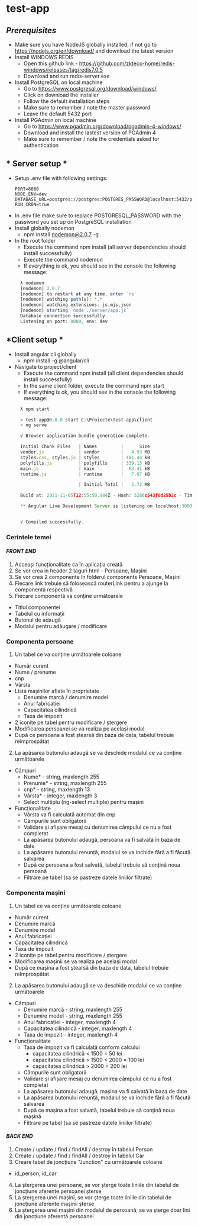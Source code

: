 # test-app
## *Prerequisites*
* Make sure you have NodeJS globally installed, if not go to https://nodejs.org/en/download/ and download the latest version
* Install WINDOWS REDIS
  * Open this github link - https://github.com/zkteco-home/redis-windows/releases/tag/redis7.0.5
  * Download and run redis-server.exe
* Install PostgreSQL on local machine
  * Go to https://www.postgresql.org/download/windows/
  * Click on download the installer
  * Follow the default installation steps
  * Make sure to remember / note the master password
  * Leave the default 5432 port
* Install PGAdmin on local machine
  * Go to https://www.pgadmin.org/download/pgadmin-4-windows/
  * Download and install the lastest version of PGAdmin 4
  * Make sure to remember / note the credentials asked for authentication

## * Server setup *
* Setup .env file with following settings:
  ```
  PORT=8080
  NODE_ENV=dev
  DATABASE_URL=postgres://postgres:POSTGRES_PASSWORD@localhost:5432/persons
  RUN_CRON=true
  ```
* In .env file make sure to replace POSTGRESQL_PASSWORD with the password you set up on PostgreSQL installation
* Install globally nodemon
  * npm install nodemon@2.0.7 -g
* In the root folder
  * Execute the command npm install (all server dependencies should install successfully)
  * Execute the command nodemon
  * If everything is ok, you should see in the console the following message:
  ```javascript
    λ nodemon
    [nodemon] 2.0.7
    [nodemon] to restart at any time, enter `rs`
    [nodemon] watching path(s): *.*
    [nodemon] watching extensions: js,mjs,json
    [nodemon] starting `node ./server/app.js`
    Database connection successfully.
    Listening on port: 8080, env: dev
  ```

## *Client setup *
* Install angular cli globally
  * npm install -g @angular/cli
* Navigate to project/client
  * Execute the command npm install (all client dependencies should install successfully)
  * In the same client folder, execute the command npm start
  * If everything is ok, you should see in the console the following message:
  ```javascript
    λ npm start

    > test-app@0.0.0 start C:\Proiecte\test-app\client
    > ng serve

    √ Browser application bundle generation complete.

    Initial Chunk Files   | Names         |      Size
    vendor.js             | vendor        |   4.93 MB
    styles.css, styles.js | styles        | 401.44 kB
    polyfills.js          | polyfills     | 339.13 kB
    main.js               | main          |  63.41 kB
    runtime.js            | runtime       |   7.07 kB

                          | Initial Total |   5.72 MB

    Build at: 2021-11-05T12:55:50.984Z - Hash: 5286c543f6d25b2c - Time: 5989ms

    ** Angular Live Development Server is listening on localhost:3000, open your browser on http://localhost:3000/ **


    √ Compiled successfully.
  ```

### Cerintele temei
#### *FRONT END*
1. Acceași funcționalitate ca în aplicația creată
1. Se vor crea in header 2 taguri html - Persoane, Mașini
1. Se vor crea 2 componente în folderul components Persoane, Mașini
1. Fiecare link trebuie să folosească routerLink pentru a ajunge la componenta respectivă
1. Fiecare componentă va conține următoarele
  * Titlul componentei
  * Tabelul cu informații
  * Butonul de adaugă
  * Modalul pentru adăugare / modificare
### Componenta persoane
1. Un tabel ce va conține următoarele coloane
  * Număr curent
  * Nume / prenume
  * cnp
  * Vârsta
  * Lista mașinilor aflate în proprietate
    * Denumire marcă / denumire model
    * Anul fabricației
    * Capacitatea cilindrică
    * Taxa de impozit
  * 2 iconițe pe tabel pentru modificare / ștergere
  * Modificarea persoanei se va realiza pe același modal
  * După ce persoana a fost ștearsă din baza de data, tabelul trebuie reîmprospătat
2. La apăsarea butonului adaugă se va deschide modalul ce va conține următoarele
  * Câmpuri
    * Nume* - string, maxlength 255
    * Prenume* - string, maxlength 255
    * cnp* - string, maxlength 13
    * Vârsta* - integer, maxlength 3
    * Select multiplu (ng-select multiple) pentru mașini
  * Funcționalitate
    * Vârsta va fi calculată automat din cnp
    * Câmpurile sunt obligatorii
    * Validare și afișare mesaj cu denumirea câmpului ce nu a fost completat
    * La apăsarea butonului adaugă, persoana va fi salvată în baza de date
    * La apăsarea butonului renunță, modalul se va inchide fără a fi făcută salvarea
    * După ce persoana a fost salvată, tabelul trebuie să conțină noua persoană
    * Filtrare pe tabel (sa se pastreze datele liniilor filtrate)

### Componenta mașini
1. Un tabel ce va conține următoarele coloane
  * Număr curent
  * Denumire marcă
  * Denumire model
  * Anul fabricației
  * Capacitatea cilindrică
  * Taxa de impozit
  * 2 iconițe pe tabel pentru modificare / ștergere
  * Modificarea mașinii se va realiza pe același modal
  * După ce mașina a fost ștearsă din baza de data, tabelul trebuie reîmprospătat
2. La apăsarea butonului adaugă se va deschide modalul ce va conține următoarele
  * Câmpuri
    * Denumire marcă - string, maxlength 255
    * Denumire model - string, maxlength 255
    * Anul fabricației - integer, maxlength 4
    * Capacitatea cilindrică - integer, maxlength 4
    * Taxa de impozit - integer, maxlength 4
  * Funcționalitate
    * Taxa de impozit va fi calculată conform calcului
      * capacitatea cilindrică < 1500 = 50 lei
      * capacitatea cilindrică > 1500 < 2000 = 100 lei
      * capacitatea cilindrică > 2000 = 200 lei
    * Câmpurile sunt obligatorii
    * Validare și afișare mesaj cu denumirea câmpului ce nu a fost completat
    * La apăsarea butonului adaugă, mașina va fi salvată în baza de date
    * La apăsarea butonului renunță, modalul se va inchide fără a fi făcută salvarea
    * După ce mașina a fost salvată, tabelul trebuie să conțină noua mașină
    * Filtrare pe tabel (sa se pastreze datele liniilor filtrate)

#### *BACK END*
1. Create / update / find / findAll / destroy în tabelul Person
1. Create / update / find / findAll / destroy în tabelul Car
1. Creare tabel de joncțiune "Junction" cu următoarele coloane
  * id_person, id_car
4. La ștergerea unei persoane, se vor șterge toate liniile din tabelul de joncțiune aferente persoanei șterse
5. La ștergerea unei mașini, se vor șterge toate liniile din tabelul de joncțiune aferente mașinii șterse
6. La ștergerea unei mașini din modalul de persoană, se va șterge doar lini din joncțiune aferentă persoanei

